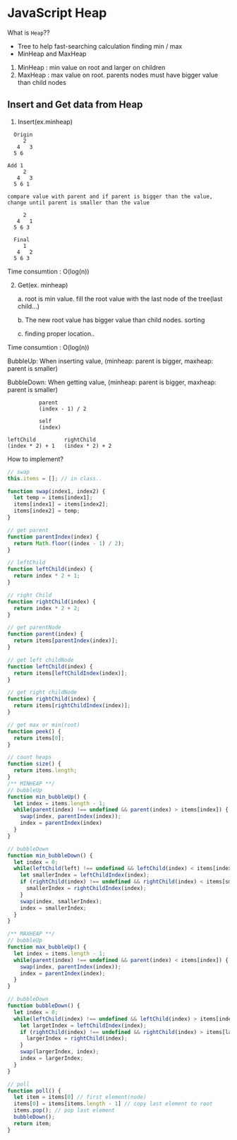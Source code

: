 # JavaScript Heap 
What is `Heap`??
* Tree to help fast-searching calculation finding min / max
* MinHeap and MaxHeap
1. MinHeap : min value on root and larger on children
2. MaxHeap : max value on root. parents nodes must have bigger value than child nodes

## Insert and Get data from Heap
1. Insert(ex.minheap)
```
  Origin
     2
   4   3
  5 6 

Add 1
     2
   4   3
  5 6 1

compare value with parent and if parent is bigger than the value, change until parent is smaller than the value

     2
   4   1
  5 6 3

  Final
     1
   4   2
  5 6 3
```
Time consumtion : O(log(n))

2. Get(ex. minheap)

    a. root is min value. fill the root value with the last node of the tree(last child...)

    b. The new root value has bigger value than child nodes. sorting

    c. finding proper location..

Time consumtion : O(log(n))

BubbleUp: When inserting value, (minheap: parent is bigger, maxheap: parent is smaller)

BubbleDown: When getting value, (minheap: parent is bigger, maxheap: parent is smaller)

```
          parent
          (index - 1) / 2

          self
          (index)

leftChild         rightChild
(index * 2) + 1   (index * 2) + 2
```

How to implement?
```js
// swap
this.items = []; // in class..

function swap(index1, index2) {
  let temp = items[index1];
  items[index1] = items[index2];
  items[index2] = temp;
}

// get parent
function parentIndex(index) {
  return Math.floor((index - 1) / 2);
}

// leftChild
function leftChild(index) {
  return index * 2 + 1;
}

// right Child
function rightChild(index) {
  return index * 2 + 2;
}

// get parentNode
function parent(index) {
  return items[parentIndex(index)];
}

// get left childNode
function leftChild(index) {
  return items[leftChildIndex(index)];
}

// get right childNode
function rightChild(index) {
  return items[rightChildIndex(index)];
}

// get max or min(root)
function peek() {
  return items[0];
}

// count heaps
function size() {
  return items.length;
}
/** MINHEAP **/
// bubbleUp
function min_bubbleUp() {
  let index = items.length - 1;
  while(parent(index) !== undefined && parent(index) > items[index]) {
    swap(index, parentIndex(index));
    index = parentIndex(index)
  } 
}

// bubbleDown
function min_bubbleDown() {
  let index = 0;
  while(leftChild(left) !== undefined && leftChild(index) < items[index] || rightChild(index) < items[index]) {
    let smallerIndex = leftChildIndex(index);
    if (rightChild(index) !== undefined && rightChild(index) < items[smallerIndex]) {
      smallerIndex = rightChildIndex(index);
    }
    swap(index, smallerIndex);
    index = smallerIndex;
  }
}

/** MAXHEAP **/
// bubbleUp
function max_bubbleUp() {
  let index = items.length - 1;
  while(parent(index) !== undefined && parent(index) < items[index]) {
    swap(index, parentIndex(index));
    index = parentIndex(index);
  }
}

// bubbleDown
function bubbleDown() {
  let index = 0;
  while(leftChild(index) !== undefined && leftChild(index) > items[index] || rightChild(index) > items[index]) {
    let largetIndex = leftChildIndex(index);
    if (rightChild(index) !== undefined && rightChild(index) > items[largerIndex]) {
      largerIndex = rightChild(index);
    }
    swap(largerIndex, index);
    index = largerIndex;
  }
}

// poll
function poll() {
  let item = items[0] // first element(node)
  items[0] = items[items.length - 1] // copy last element to root
  items.pop(); // pop last element
  bubbleDown();
  return item;
}
```